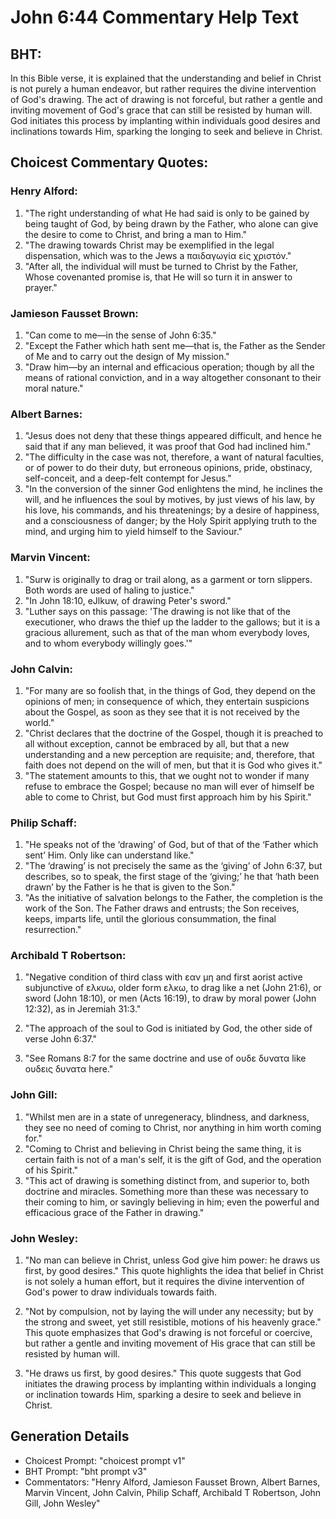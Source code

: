 # John 6:44 Commentary Help Text

## BHT:
In this Bible verse, it is explained that the understanding and belief in Christ is not purely a human endeavor, but rather requires the divine intervention of God's drawing. The act of drawing is not forceful, but rather a gentle and inviting movement of God's grace that can still be resisted by human will. God initiates this process by implanting within individuals good desires and inclinations towards Him, sparking the longing to seek and believe in Christ.

## Choicest Commentary Quotes:
### Henry Alford:
1. "The right understanding of what He had said is only to be gained by being taught of God, by being drawn by the Father, who alone can give the desire to come to Christ, and bring a man to Him."
2. "The drawing towards Christ may be exemplified in the legal dispensation, which was to the Jews a παιδαγωγία εἰς χριστόν."
3. "After all, the individual will must be turned to Christ by the Father, Whose covenanted promise is, that He will so turn it in answer to prayer."

### Jamieson Fausset Brown:
1. "Can come to me—in the sense of John 6:35."
2. "Except the Father which hath sent me—that is, the Father as the Sender of Me and to carry out the design of My mission."
3. "Draw him—by an internal and efficacious operation; though by all the means of rational conviction, and in a way altogether consonant to their moral nature."

### Albert Barnes:
1. "Jesus does not deny that these things appeared difficult, and hence he said that if any man believed, it was proof that God had inclined him."
2. "The difficulty in the case was not, therefore, a want of natural faculties, or of power to do their duty, but erroneous opinions, pride, obstinacy, self-conceit, and a deep-felt contempt for Jesus."
3. "In the conversion of the sinner God enlightens the mind, he inclines the will, and he influences the soul by motives, by just views of his law, by his love, his commands, and his threatenings; by a desire of happiness, and a consciousness of danger; by the Holy Spirit applying truth to the mind, and urging him to yield himself to the Saviour."

### Marvin Vincent:
1. "Surw is originally to drag or trail along, as a garment or torn slippers. Both words are used of haling to justice."
2. "In John 18:10, eJlkuw, of drawing Peter's sword."
3. "Luther says on this passage: 'The drawing is not like that of the executioner, who draws the thief up the ladder to the gallows; but it is a gracious allurement, such as that of the man whom everybody loves, and to whom everybody willingly goes.'"

### John Calvin:
1. "For many are so foolish that, in the things of God, they depend on the opinions of men; in consequence of which, they entertain suspicions about the Gospel, as soon as they see that it is not received by the world."
2. "Christ declares that the doctrine of the Gospel, though it is preached to all without exception, cannot be embraced by all, but that a new understanding and a new perception are requisite; and, therefore, that faith does not depend on the will of men, but that it is God who gives it."
3. "The statement amounts to this, that we ought not to wonder if many refuse to embrace the Gospel; because no man will ever of himself be able to come to Christ, but God must first approach him by his Spirit."

### Philip Schaff:
1. "He speaks not of the ‘drawing’ of God, but of that of the ‘Father which sent’ Him. Only like can understand like."
2. "The ‘drawing’ is not precisely the same as the ‘giving’ of John 6:37, but describes, so to speak, the first stage of the ‘giving;’ he that ‘hath been drawn’ by the Father is he that is given to the Son."
3. "As the initiative of salvation belongs to the Father, the completion is the work of the Son. The Father draws and entrusts; the Son receives, keeps, imparts life, until the glorious consummation, the final resurrection."

### Archibald T Robertson:
1. "Negative condition of third class with εαν μη and first aorist active subjunctive of ελκυω, older form ελκω, to drag like a net (John 21:6), or sword (John 18:10), or men (Acts 16:19), to draw by moral power (John 12:32), as in Jeremiah 31:3."

2. "The approach of the soul to God is initiated by God, the other side of verse John 6:37."

3. "See Romans 8:7 for the same doctrine and use of ουδε δυνατα like ουδεις δυνατα here."

### John Gill:
1. "Whilst men are in a state of unregeneracy, blindness, and darkness, they see no need of coming to Christ, nor anything in him worth coming for."
2. "Coming to Christ and believing in Christ being the same thing, it is certain faith is not of a man's self, it is the gift of God, and the operation of his Spirit."
3. "This act of drawing is something distinct from, and superior to, both doctrine and miracles. Something more than these was necessary to their coming to him, or savingly believing in him; even the powerful and efficacious grace of the Father in drawing."

### John Wesley:
1. "No man can believe in Christ, unless God give him power: he draws us first, by good desires." This quote highlights the idea that belief in Christ is not solely a human effort, but it requires the divine intervention of God's power to draw individuals towards faith.

2. "Not by compulsion, not by laying the will under any necessity; but by the strong and sweet, yet still resistible, motions of his heavenly grace." This quote emphasizes that God's drawing is not forceful or coercive, but rather a gentle and inviting movement of His grace that can still be resisted by human will.

3. "He draws us first, by good desires." This quote suggests that God initiates the drawing process by implanting within individuals a longing or inclination towards Him, sparking a desire to seek and believe in Christ.


## Generation Details
- Choicest Prompt: "choicest prompt v1"
- BHT Prompt: "bht prompt v3"
- Commentators: "Henry Alford, Jamieson Fausset Brown, Albert Barnes, Marvin Vincent, John Calvin, Philip Schaff, Archibald T Robertson, John Gill, John Wesley"
